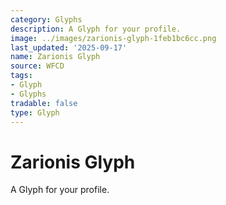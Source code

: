 ```yaml
---
category: Glyphs
description: A Glyph for your profile.
image: ../images/zarionis-glyph-1feb1bc6cc.png
last_updated: '2025-09-17'
name: Zarionis Glyph
source: WFCD
tags:
- Glyph
- Glyphs
tradable: false
type: Glyph
---
```


# Zarionis Glyph

A Glyph for your profile.

